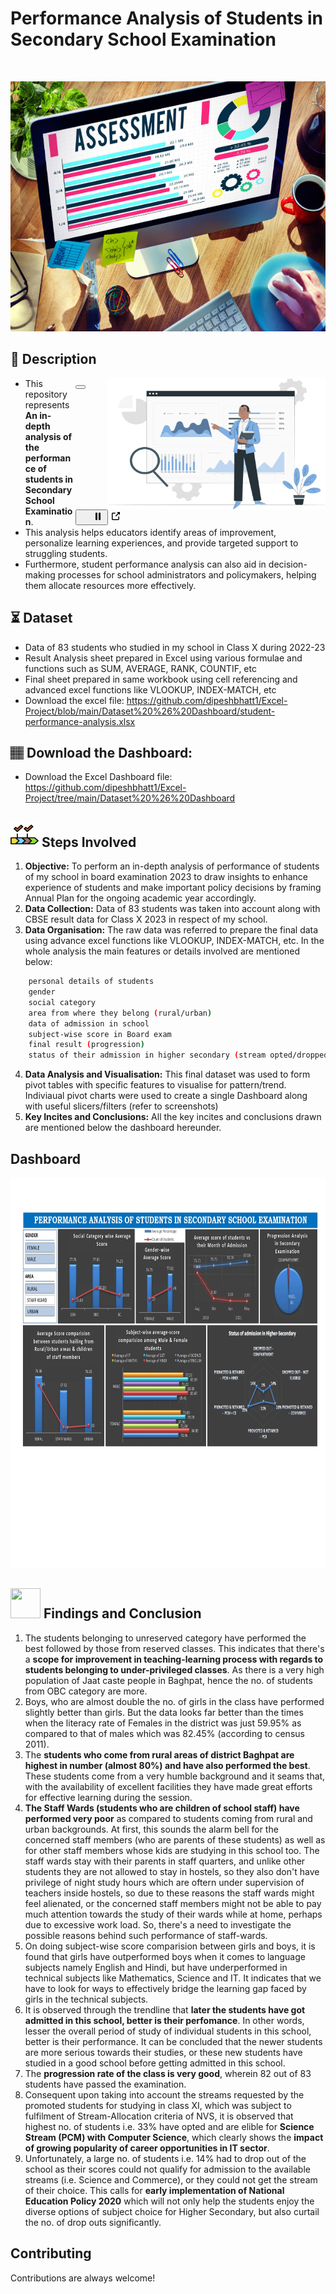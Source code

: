 # Performance Analysis of Students in Secondary School Examination

<br>
<p align="center"><img src="Media Files/assessment-analysis.png" width="600" height="400">

</p>

## 📝 Description
 </h2>
<p>
<animated-image data-catalyst="" style="float: right; width: 400px;">
<a target="_blank" rel="noopener noreferrer" href="https://camo.githubusercontent.com/190338430fb2eca4d172a1987205c5e073b2de72db46cb4ed12cf1c2fa32041a/68747470733a2f2f6d656469612e67697068792e636f6d2f6d656469612f645765734263544c61766b5a754733354d492f67697068792e676966" data-target="animated-image.originalLink">
<img align="right" alt="Coding" height="210" width = "350" src="Media Files/analysis.png" data-canonical-src="Media Files/analysis.png" style="max-width: 100%; display: inline-block;" data-target="animated-image.originalImage">
</a>
        <button data-target="animated-image.imageButton" class="AnimatedImagePlayer-images" tabindex="-1" aria-label="Play Coding"></button>
        <span class="AnimatedImagePlayer-controls" data-target="animated-image.controls">
          <button data-target="animated-image.playButton" class="AnimatedImagePlayer-button" aria-label="Play Coding">
            <svg aria-hidden="true" focusable="false" class="octicon icon-play" width="16" height="16" viewBox="0 0 16 16" fill="none" xmlns="http://www.w3.org/2000/svg">
              <path d="M4 13.5427V2.45734C4 1.82607 4.69692 1.4435 5.2295 1.78241L13.9394 7.32507C14.4334 7.63943 14.4334 8.36057 13.9394 8.67493L5.2295 14.2176C4.69692 14.5565 4 14.1739 4 13.5427Z">
            </path></svg>
            <svg aria-hidden="true" focusable="false" class="octicon icon-pause" width="16" height="16" viewBox="0 0 16 16" xmlns="http://www.w3.org/2000/svg">
              <rect x="4" y="2" width="3" height="12" rx="1"></rect>
              <rect x="9" y="2" width="3" height="12" rx="1"></rect>
            </svg>
          </button>
          <a data-target="animated-image.openButton" aria-label="Open Coding in new window" class="AnimatedImagePlayer-button" href="https://camo.githubusercontent.com/190338430fb2eca4d172a1987205c5e073b2de72db46cb4ed12cf1c2fa32041a/68747470733a2f2f6d656469612e67697068792e636f6d2f6d656469612f645765734263544c61766b5a754733354d492f67697068792e676966" target="_blank">
            <svg aria-hidden="true" class="octicon" xmlns="http://www.w3.org/2000/svg" viewBox="0 0 16 16" width="16" height="16">
              <path fill-rule="evenodd" d="M10.604 1h4.146a.25.25 0 01.25.25v4.146a.25.25 0 01-.427.177L13.03 4.03 9.28 7.78a.75.75 0 01-1.06-1.06l3.75-3.75-1.543-1.543A.25.25 0 0110.604 1zM3.75 2A1.75 1.75 0 002 3.75v8.5c0 .966.784 1.75 1.75 1.75h8.5A1.75 1.75 0 0014 12.25v-3.5a.75.75 0 00-1.5 0v3.5a.25.25 0 01-.25.25h-8.5a.25.25 0 01-.25-.25v-8.5a.25.25 0 01.25-.25h3.5a.75.75 0 000-1.5h-3.5z"></path>
            </svg>
          </a>
        </span>
      </span></animated-image></p>
      
 - This repository represents **An in-depth analysis of the performance of students in Secondary School Examination**.
 - This analysis helps educators identify areas of improvement, personalize learning experiences, and provide targeted support to struggling students.
 - Furthermore, student performance analysis can also aid in decision-making processes for school administrators and policymakers, helping them allocate resources more effectively.

## ⏳ Dataset
* Data of 83 students who studied in my school in Class X during 2022-23
* Result Analysis sheet prepared in Excel using various formulae and functions such as SUM, AVERAGE, RANK, COUNTIF, etc
* Final sheet prepared in same workbook using cell referencing and advanced excel functions like VLOOKUP, INDEX-MATCH, etc
* Download the excel file: https://github.com/dipeshbhatt1/Excel-Project/blob/main/Dataset%20%26%20Dashboard/student-performance-analysis.xlsx
  
## 🏽‍ Download the Dashboard:
- Download the Excel Dashboard file: https://github.com/dipeshbhatt1/Excel-Project/tree/main/Dataset%20%26%20Dashboard

## <img src="Media Files/steps.png" width="45" height="40"> Steps Involved

1. **Objective:** To perform an in-depth analysis of performance of students of my school in board examination 2023 to draw insights to enhance experience of students and make important policy decisions by framing Annual Plan for the ongoing academic year accordingly.
2. **Data Collection:** Data of 83 students was taken into account along with CBSE result data for Class X 2023 in respect of my school.
3. **Data Organisation:** The raw data was referred to prepare the final data using advance excel functions like VLOOKUP, INDEX-MATCH, etc. In the whole analysis the main features or details involved are mentioned below:
```bash
    personal details of students
    gender
    social category
    area from where they belong (rural/urban)
    data of admission in school
    subject-wise score in Board exam
    final result (progression)
    status of their admission in higher secondary (stream opted/dropped out)
```
4. **Data Analysis and Visualisation:** This final dataset was used to form pivot tables with specific features to visualise for pattern/trend. Indiviaual pivot charts were used to create a single Dashboard along with useful slicers/filters (refer to screenshots)
5. **Key Incites and Conclusions:** All the key incites and conclusions drawn are mentioned below the dashboard hereunder.

 ## Dashboard
<p align="center"><img src="Media Files/student-performance-analysis.jpg" width="800" height="625">

## <img src="https://user-images.githubusercontent.com/108053296/185756908-fbb62168-d923-48f2-992f-b8e2fde848fe.gif" width="48" height="48" > Findings and Conclusion
   
   1. The students belonging to unreserved category have performed the best followed by those from reserved classes. This indicates that there's a **scope for improvement in teaching-learning process with regards to students belonging to under-privileged classes**. As there is a very high population of Jaat caste people in Baghpat, hence the no. of students from OBC category are more.
   3. Boys, who are almost double the no. of girls in the class have performed slightly better than girls. But the data looks far better than the times when the literacy rate of Females in the district was just 59.95% as compared to that of males which was 82.45% (according to census 2011).
   4. The **students who come from rural areas of district Baghpat are highest in number (almost 80%) and have also performed the best**. These students come from a very humble background and it seams that, with the availability of excellent facilities they have made great efforts for effective learning during the session.
   5. **The Staff Wards (students who are children of school staff) have performed very poor** as compared to students coming from rural and urban backgrounds. At first, this sounds the alarm bell for the concerned staff members (who are parents of these students) as well as for other staff members whose kids are studying in this school too. The staff wards stay with their parents in staff quarters, and unlike other students they are not allowed to stay in hostels, so they also don't have privilege of night study hours which are oftern under supervision of teachers inside hostels, so due to these reasons the staff wards might feel alienated, or the concerned staff members might not be able to pay much attention towards the study of their wards while at home, perhaps due to excessive work load. So, there's a need to investigate the possible reasons behind such performance of staff-wards.
   6. On doing subject-wise score comparision between girls and boys, it is found that girls have outperformed boys when it comes to language subjects namely English and Hindi, but have underperformed in technical subjects like Mathematics, Science and IT. It indicates that we have to look for ways to effectively bridge the learning gap faced by girls in the technical subjects.
   7. It is observed through the trendline that **later the students have got admitted in this school, better is their perfomance**. In other words, lesser the overall period of study of individual students in this school, better is their performance. It can be concluded that the newer students are more serious towards their studies, or these new students have studied in a good school before getting admitted in this school. 
   8. The **progression rate of the class is very good**, wherein 82 out of 83 students have passed the examination.
   9. Consequent upon taking into account the streams requested by the promoted students for studying in class XI, which was subject to fulfilment of Stream-Allocation criteria of NVS, it is observed that highest no. of students i.e. 33% have opted and are elible for **Science Stream (PCM) with Computer Science**, which clearly shows the **impact of growing popularity of career opportunities in IT sector**.
   10. Unfortunately, a large no. of students i.e. 14% had to drop out of the school as their scores could not qualify for admission to the available streams (i.e. Science and Commerce), or they could not get the stream of their choice. This calls for **early implementation of National Education Policy 2020** which will not only help the students enjoy the diverse options of subject choice for Higher Secondary, but also curtail the no. of drop outs significantly.

## Contributing
Contributions are always welcome!
